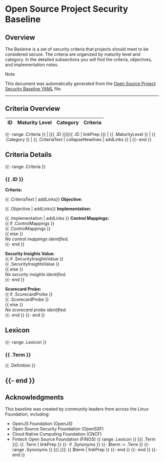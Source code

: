 # Open Source Project Security Baseline

## Overview

The Basleine is a set of security criteria that projects should meet to be considered secure. The criteria are organized by maturity level and category. In the detailed subsections you will find the criteria, objectives, and implementation notes.

> [!NOTE]
> This document was automatically generated from the [Open Source Project Security Baseline YAML](https://github.com/ossf/security-baselines/blob/main/baselines/ossf-security-baseline.yaml) file.

---

## Criteria Overview

| ID  | Maturity Level | Category | Criteria |
| --- | -------------- | -------- | -------- |

{{- range .Criteria }}
| [{{ .ID }}]({{ .ID | linkPrep }}) | {{ .MaturityLevel }} | {{ .Category }} | {{ .CriteriaText | collapseNewlines | addLinks }} |
{{- end }}

## Criteria Details

{{- range .Criteria }}

### {{ .ID }}

**Criteria:**

{{ .CriteriaText | addLinks}}
**Objective:**

{{ .Objective | addLinks}}
**Implementation:**

{{ .Implementation | addLinks }}
**Control Mappings:**  
{{ if .ControlMappings }}  
{{ .ControlMappings }}  
{{ else }}  
_No control mappings identified._  
{{- end }}

**Security Insights Value:**  
{{ if .SecurityInsightsValue }}  
{{ .SecurityInsightsValue }}  
{{ else }}  
_No security insights identified._  
{{- end }}

**Scorecard Probe:**  
{{ if .ScorecardProbe }}  
{{ .ScorecardProbe }}  
{{ else }}  
_No scorecard probe identified._  
{{- end }}
{{- end }}
## Lexicon

{{- range .Lexicon }}
### {{ .Term }}

{{ .Definition }}

{{- end }}
---

## Acknowledgments

This baseline was created by community leaders from across the Linux Foundation, including:

- OpenJS Foundation (OpenJS)
- Open Source Security Foundation (OpenSSF)
- Cloud Native Computing Foundation (CNCF)
- Fintech Open Source Foundation (FINOS)
{{ range .Lexicon }}
[{{ .Term }}]: {{ .Term | linkPrep }}
{{- if .Synonyms }}
{{- $term := .Term }}
{{- range .Synonyms }}
[{{.}}]: {{ $term | linkPrep }}
{{- end }}
{{- end }}
{{- end }}
